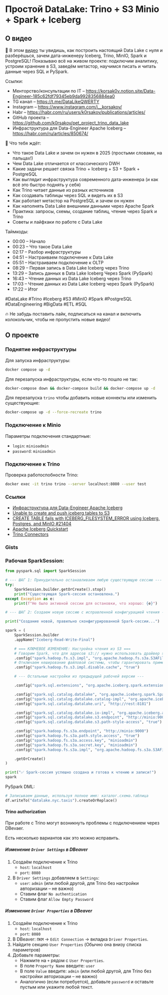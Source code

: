 # Простой DataLake: Trino + S3 Minio + Spark + Iceberg

## О видео

🚀 В этом [видео](https://youtu.be/-fAwvsbSZh0) ты увидишь, как построить настоящий Data Lake с нуля и разберёшься, зачем дата-инженеру Iceberg, Trino,
MinIO, Spark и PostgreSQL!
Показываю всё на живом проекте: подключим аналитику, устроим хранение в S3, заведём метастор, научимся писать и читать
данные через SQL и PySpark.

Ссылки:

- Менторство/консультации по IT – https://korsak0v.notion.site/Data-Engineer-185c62fdf79345eb9da9928356884ea0
- TG канал – https://t.me/DataLikeQWERTY
- Instagram – https://www.instagram.com/i__korsakov/
- Habr – https://habr.com/ru/users/k0rsakov/publications/articles/
- GitHub проекта – https://github.com/k0rsakov/pet_project_trino_data_lake
- Инфраструктура для Data-Engineer Apache Iceberg – https://habr.com/ru/articles/850674/

🔻 Что тебя ждёт:

- Что такое Data Lake и зачем он нужен в 2025 (простыми словами, на пальцах!)
- Чем Data Lake отличается от классического DWH
- Какие задачи решает связка Trino + Iceberg + S3 + Spark + PostgreSQL
- Как выглядит инфраструктура современного дата-инженера (и как всё это быстро поднять у себя)
- Как Trino читает данные из разных источников
- Как создавать таблицы через SQL и видеть их в S3
- Как работает метастор на PostgreSQL и зачем он нужен
- Как наполнять Data Lake внешними данными через Apache Spark
- Практика: запросы, схемы, создание таблиц, чтение через Spark и Trino
- Советы и лайфхаки по работе с Data Lake

Таймкоды:

- 00:00 – Начало
- 00:23 – Что такое Data Lake
- 02:17 – Разбор инфраструктуры
- 04:51 – Настраиваем подключение к Data Lake
- 05:51 – Настраиваем подключение к OLTP
- 08:29 – Первая запись в Data Lake Iceberg через Trino
- 13:29 – Запись данных в Data Lake Iceberg Через Spark (PySpark)
- 16:43 – Чтение данных из Data Lake Iceberg через Trino
- 17:03 – Чтение данных из Data Lake Iceberg через Spark (PySpark)
- 17:22 – Итог

#DataLake #Trino #Iceberg #S3 #MinIO #Spark #PostgreSQL #DataEngineering #BigData #ETL #SQL

🔥 Не забудь поставить лайк, подписаться на канал и включить колокольчик, чтобы не пропустить новые видео!

## О проекте

### Поднятие инфраструктуры

Для запуска инфраструктуры:

```bash
docker compose up -d
```

Для перезапуска инфраструктуры, если что-то пошло не так:

```bash
docker-compose down && docker-compose build && docker-compose up -d  
```

Для перезапуска `trino` чтобы добавить новые коннекты или изменить существующие:

```bash
docker-compose up -d --force-recreate trino
```

### Подключение к Minio

Параметры подключения стандартные:

- `login`: `minioadmin`
- `password`: `minioadmin`

### Подключение к Trino

Проверка работоспобности Trino:

```bash
docker exec -it trino trino --server localhost:8080 --user test     
```

### Ссылки

- [Инфраструктура для Data-Engineer Apache Iceberg](https://habr.com/ru/articles/850674/)
- [Unable to create and push iceberg tables to S3](https://stackoverflow.com/questions/79162751/unable-to-create-and-push-iceberg-tables-to-s3)
- [CREATE TABLE fails with ICEBERG_FILESYSTEM_ERROR using Iceberg, Postgres, and MinIO #21404](https://github.com/trinodb/trino/issues/21404)
- [Apache Iceberg Quickstart](https://iceberg.apache.org/spark-quickstart/)
- [Trino Connectors](https://trino.io/docs/current/connector.html)

### Gists

### Рабочая SparkSession:

```python
from pyspark.sql import SparkSession

# --- ШАГ 1: Принудительно останавливаем любую существующую сессию ---
try:
    SparkSession.builder.getOrCreate().stop()
    print("Существующая Spark-сессия остановлена.")
except Exception as e:
    print(f"Не было активной сессии для остановки, что хорошо: {e}")

# --- ШАГ 2: Создаем новую сессию с исправленной конфигурацией чтения ---

print("Создание новой, правильно сконфигурированной Spark-сессии...")

spark = (
    SparkSession.builder
    .appName("Iceberg-Read-Write-Final")

    # === КЛЮЧЕВОЕ ИЗМЕНЕНИЕ: Настройка чтения из S3 ===
    # Говорим Spark, что для адресов s3:// нужно использовать драйвер s3a
    .config("spark.hadoop.fs.s3.impl", "org.apache.hadoop.fs.s3a.S3AFileSystem")
    # Отключаем кеширование файловой системы, чтобы гарантировать применение настроек
    .config("spark.hadoop.fs.s3.impl.disable.cache", "true")

    # --- Остальные настройки из предыдущей рабочей версии ---

    .config("spark.sql.extensions", "org.apache.iceberg.spark.extensions.IcebergSparkSessionExtensions")

    .config("spark.sql.catalog.datalake", "org.apache.iceberg.spark.SparkCatalog")
    .config("spark.sql.catalog.datalake.catalog-impl", "org.apache.iceberg.rest.RESTCatalog")
    .config("spark.sql.catalog.datalake.uri", "http://rest:8181")

    .config("spark.sql.catalog.datalake.io-impl", "org.apache.iceberg.aws.s3.S3FileIO")
    .config("spark.sql.catalog.datalake.s3.endpoint", "http://minio:9000")
    .config("spark.sql.catalog.datalake.s3.path-style-access", "true")

    .config("spark.hadoop.fs.s3a.endpoint", "http://minio:9000")
    .config("spark.hadoop.fs.s3a.path.style.access", "true")
    .config("spark.hadoop.fs.s3a.access.key", "minioadmin")
    .config("spark.hadoop.fs.s3a.secret.key", "minioadmin")
    .config("spark.hadoop.fs.s3a.impl", "org.apache.hadoop.fs.s3a.S3AFileSystem")

    .getOrCreate()
)

print("✅ Spark-сессия успешно создана и готова к чтению и записи!")
spark
```

PySpark DML:

```python
# Записываем данные, используя полное имя: каталог.схема.таблица
df.writeTo("datalake.nyc.taxis").createOrReplace()
```

#### Trino authorization

При работе с Trino могут возникнуть проблемы с подключением через DBevaer.

Есть несколько вариантов как это можно исправить.

##### Изменение `Driver Settings` в DBeaver

1) Создаём подключение к Trino
    - `host`: `localhost`
    - `port`: `8080`
2) В `Driver Settings` добавляем в `Settings`:
    - `user`: `admin` (или любой другой, для Trino без настройки авторизации – не важно)
    - Ставим флаг `No authentication`
    - Ставим флаг `Allow Empty Password`

##### Изменение `Driver Properties` в DBeaver

1) Создаём подключение к Trino
    - `host`: `localhost`
    - `port`: `8080`
2) В DBeaver: `ПКМ` → `Edit Connection` → вкладка `Driver Properties`.
3) Найдите секцию `User Properties` (Обычно она внизу списка параметров)
4) Добавьте параметры:
    - Нажмите на `+` рядом с `User Properties`.
    - В поле `Property Name` введите: `user`
    - В поле `Value` введите: `admin` (или любой другой, для Trino без настройки авторизации – не важно)
    - Аналогично (если потребуется), добавьте `password` и оставьте пустым или укажите любой текст.